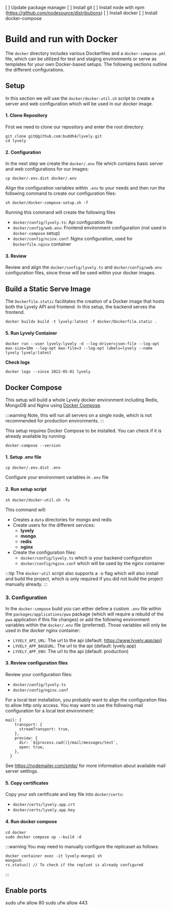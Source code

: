 [ ] Update package manager
[ ] Install git
[ ] Install node with npm (https://github.com/nodesource/distributions)
[ ] Install docker
[ ] Install docker-compose

# Build and run with Docker

The `docker` directory includes various Dockerfiles and a `docker-compose.yml` file, which can be utilized for test 
and staging environments or serve as templates for your own Docker-based setups. The following sections outline 
the different configurations.

## Setup

In this section we will use the `docker/docker-util.sh` script to create a server and web configuration which will
be used in our docker image.

#### 1. Clone Repository

First we need to clone our repository and enter the root directory:

```shell
git clone git@github.com:buddh4/lyvely.git
cd lyvely
```

#### 2. Configuration

In the next step we create the `docker/.env` file which contains basic server and web configurations for our
images:

```shell
cp docker/.env.dist docker/.env
```

Align the configuration variables within `.env` to your needs and then run the following command to create our
configuration files:

```
sh docker/docker-compose-setup.sh -f
```

Running this command will create the following files
- `docker/config/lyvely.ts`: Api configuration file
- `docker/config/web.env`: Frontend environment configuration (not used in `docker-compose` setup)
- `docker/config/ncinx.conf`: Nginx configuration, used for `Dockerfile.nginx` container

#### 3. Review

Review and align the `docker/config/lyvely.ts` and `docker/config/web.env` configuration files, since those will
be used within your docker images.

## Build a Static Serve Image

The `Dockerfile.static` facilitates the creation of a Docker image that hosts both the Lyvely API and frontend. 
In this setup, the backend serves the frontend.

```
docker buildx build -t lyvely:latest -f docker/Dockerfile.static .
```

#### 5. Run Lyvely Container

```
docker run --user lyvely:lyvely -d --log-driver=json-file --log-opt max-size=10m --log-opt max-file=3 --log-opt labels=lyvely --name lyvely lyvely:latest
```

**Check logs**

```
docker logs --since 2022-05-01 lyvely
```

## Docker Compose

This setup will build a whole Lyvely docker environment including Redis, MongoDB and Nginx using 
[Docker Compose](https://docs.docker.com/compose/). 

:::warning
Note, this will run all servers on a single node, which is not recommended for production environments.
:::

This setup requires Docker Compose to be installed. You can check if it is already available by running:

```shell
docker-compose --version
```

#### 1. Setup .env file

```shell
cp docker/.env.dist .env
```

Configure your environment variables in `.env` file

#### 2. Run setup script

```
sh docker/docker-util.sh -fu
```

This command will:

 - Creates a `data` directories for mongo and redis 
 - Create users for the different services:
   - **lyvely**
   - **mongo**
   - **redis**
   - **nginx**
 - Create the configuration files:
     - `docker/config/lyvely.ts` which is your backend configuration
     - `docker/config/nginx.conf` which will be used by the nginx container

:::tip
The `docker-util` script also supports a `-b` flag which will also install and build the project, which is only required
if you did not build the project manually already.
:::

### 3. Configuration

In the `docker-compose` build you can either define a custom `.env` file within the `packages/applications/pwa` package
(which will require a rebuild of the `pwa` application if this file changes) or add the following environment 
variables within the `docker/.env` file (preferred). Those variables will only be used in the docker nginx container:

- `LYVELY_API_URL`: The url to the api (default: https://www.lyvely.app/api)
- `LYVELY_APP_BASEURL`: The url to the api (default: lyvely.app)
- `LYVELY_APP_ENV`: The url to the api (default: production)

#### 3. Review configuration files

Review your configuration files:

  - `docker/config/lyvely.ts`
  - `docker/config/nginx.conf`

For a local test installation, you probably want to align the configuration files to allow http only access.
You may want to use the following mail configuration for a local test environment:

```
mail: {
    transport: {
      streamTransport: true,
    },
    preview: {
      dir: `${process.cwd()}/mail/messages/test`,
      open: true,
    },
  }
```

See https://nodemailer.com/smtp/ for more information about available mail server settings.

#### 5. Copy certificates

Copy your ssh certificate and key file into `docker/certs`:

 - `docker/certs/lyvely.app.crt` 
 - `docker/certs/lyvely.app.key` 

#### 4. Run docker compose

```
cd docker
sudo docker compose up --build -d
```

:::warning
You may need to manually configure the replicaset as follows:

```shell
docker container exec -it lyvely-mongo1 sh
mongosh
rs.status() // To check if the replset is already configured

```
:::




## Enable ports

sudo ufw allow 80
sudo ufw allow 443
